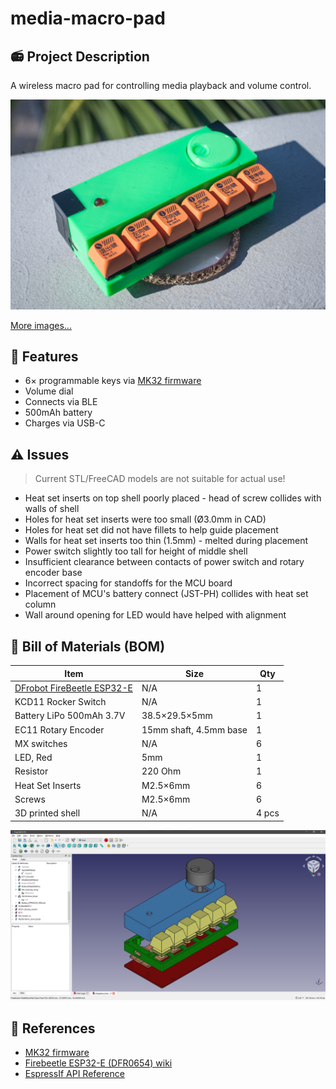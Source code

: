 # media-macro-pad

## 📻 Project Description

A wireless macro pad for controlling media playback and volume control.

![Photo of the macro pad](images/20220505-IMG_1290.jpg)

[More images...](images/gallery.md)

## 🧰 Features

- 6× programmable keys via [MK32 firmware](https://github.com/Galzai/MK32)
- Volume dial
- Connects via BLE
- 500mAh battery
- Charges via USB-C

## ⚠️ Issues

> Current STL/FreeCAD models are not suitable for actual use!

- Heat set inserts on top shell poorly placed - head of screw collides with walls of shell
- Holes for heat set inserts were too small (Ø3.0mm in CAD)
- Holes for heat set did not have fillets to help guide placement
- Walls for heat set inserts too thin (1.5mm) - melted during placement
- Power switch slightly too tall for height of middle shell
- Insufficient clearance between contacts of power switch and rotary encoder base
- Incorrect spacing for standoffs for the MCU board
- Placement of MCU's battery connect (JST-PH) collides with heat set column
- Wall around opening for LED would have helped with alignment

## 🛒 Bill of Materials (BOM)

| Item | Size | Qty | 
| ---- | ---- | --- |
| [DFrobot FireBeetle ESP32-E](https://www.dfrobot.com/product-2231.html) | N/A | 1 |
| KCD11 Rocker Switch | N/A | 1 | 
| Battery LiPo 500mAh 3.7V | 38.5×29.5×5mm | 1 |
| EC11 Rotary Encoder | 15mm shaft, 4.5mm base | 1 |
| MX switches | N/A | 6 |
| LED, Red |5mm | 1 |
| Resistor | 220 Ohm | 1 |
| Heat Set Inserts | M2.5×6mm | 6 |
| Screws | M2.5×6mm | 6 |
| 3D printed shell | N/A | 4 pcs |


![Photo of the macro pad](images/Screenshot%202022-04-27%20193904.png)
## 🔗 References

- [MK32 firmware](https://github.com/Galzai/MK32)
- [Firebeetle ESP32-E (DFR0654) wiki](https://wiki.dfrobot.com/FireBeetle_Board_ESP32_E_SKU_DFR0654)
- [EspressIf API Reference](https://docs.espressif.com/projects/esp-idf/en/latest/esp32/api-reference/index.html)